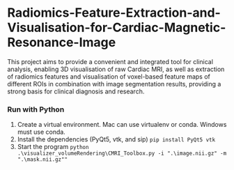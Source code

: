 # Radiomics-Feature-Extraction-and-Visualisation-for-Cardiac-Magnetic-Resonance-Image
This project aims to provide a convenient and integrated tool for clinical analysis, enabling 3D visualisation of raw Cardiac MRI, as well as extraction of radiomics features and visualisation of voxel-based feature maps of different ROIs in combination with image segmentation results, providing a strong basis for clinical diagnosis and research.
### Run with Python

1.  Create a virtual environment. Mac can use virtualenv or conda. Windows must use conda.
2.  Install the dependencies (PyQt5, vtk, and sip) `pip install PyQt5 vtk`
3.  Start the program `python .\visualizer_volumeRendering\CMRI_Toolbox.py -i ".\image.nii.gz" -m ".\mask.nii.gz""`
